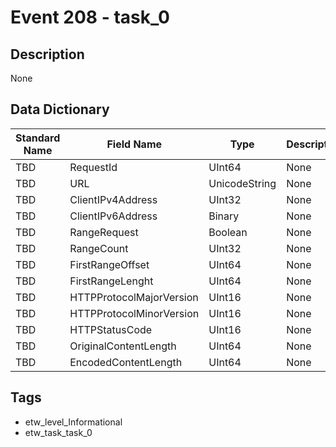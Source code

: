 # Event 208 - task_0

## Description
None

## Data Dictionary
|Standard Name|Field Name|Type|Description|Sample Value|
|---|---|---|---|---|
|TBD|RequestId|UInt64|None|`None`|
|TBD|URL|UnicodeString|None|`None`|
|TBD|ClientIPv4Address|UInt32|None|`None`|
|TBD|ClientIPv6Address|Binary|None|`None`|
|TBD|RangeRequest|Boolean|None|`None`|
|TBD|RangeCount|UInt32|None|`None`|
|TBD|FirstRangeOffset|UInt64|None|`None`|
|TBD|FirstRangeLenght|UInt64|None|`None`|
|TBD|HTTPProtocolMajorVersion|UInt16|None|`None`|
|TBD|HTTPProtocolMinorVersion|UInt16|None|`None`|
|TBD|HTTPStatusCode|UInt16|None|`None`|
|TBD|OriginalContentLength|UInt64|None|`None`|
|TBD|EncodedContentLength|UInt64|None|`None`|

## Tags
* etw_level_Informational
* etw_task_task_0